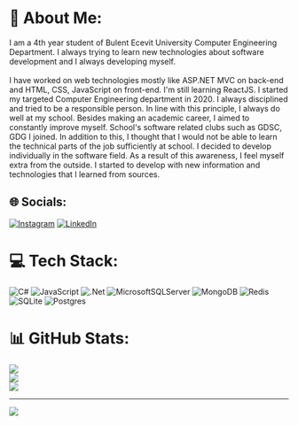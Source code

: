 # 💫 About Me:
I am a 4th year student of Bulent Ecevit University Computer Engineering Department. I always trying to learn new technologies about software development and I always developing myself.<br><br>I have worked on web technologies mostly like ASP.NET MVC on back-end and HTML, CSS, JavaScript on front-end. I'm still learning ReactJS. I started my targeted Computer Engineering department in 2020. I always disciplined and tried to be a responsible person. In line with this principle, I always do well at my school. Besides making an academic career, I aimed to constantly improve myself. School's software related clubs such as GDSC, GDG I joined. In addition to this, I thought that I would not be able to learn the technical parts of the job sufficiently at school. I decided to develop individually in the software field. As a result of this awareness, I feel myself extra from the outside. I started to develop with new information and technologies that I learned from sources.


## 🌐 Socials:
[![Instagram](https://img.shields.io/badge/Instagram-%23E4405F.svg?logo=Instagram&logoColor=white)](https://instagram.com/yunusonec) [![LinkedIn](https://img.shields.io/badge/LinkedIn-%230077B5.svg?logo=linkedin&logoColor=white)](https://linkedin.com/in/https://www.linkedin.com/in/yunusemreonec/) 

# 💻 Tech Stack:
![C#](https://img.shields.io/badge/c%23-%23239120.svg?style=for-the-badge&logo=csharp&logoColor=white) ![JavaScript](https://img.shields.io/badge/javascript-%23323330.svg?style=for-the-badge&logo=javascript&logoColor=%23F7DF1E) ![.Net](https://img.shields.io/badge/.NET-5C2D91?style=for-the-badge&logo=.net&logoColor=white) ![MicrosoftSQLServer](https://img.shields.io/badge/Microsoft%20SQL%20Server-CC2927?style=for-the-badge&logo=microsoft%20sql%20server&logoColor=white) ![MongoDB](https://img.shields.io/badge/MongoDB-%234ea94b.svg?style=for-the-badge&logo=mongodb&logoColor=white) ![Redis](https://img.shields.io/badge/redis-%23DD0031.svg?style=for-the-badge&logo=redis&logoColor=white) ![SQLite](https://img.shields.io/badge/sqlite-%2307405e.svg?style=for-the-badge&logo=sqlite&logoColor=white) ![Postgres](https://img.shields.io/badge/postgres-%23316192.svg?style=for-the-badge&logo=postgresql&logoColor=white)
# 📊 GitHub Stats:
![](https://github-readme-stats.vercel.app/api?username=yunusonec&theme=radical&hide_border=false&include_all_commits=false&count_private=true)<br/>
![](https://github-readme-streak-stats.herokuapp.com/?user=yunusonec&theme=radical&hide_border=false)<br/>
![](https://github-readme-stats.vercel.app/api/top-langs/?username=yunusonec&theme=radical&hide_border=false&include_all_commits=false&count_private=true&layout=compact)

---
[![](https://visitcount.itsvg.in/api?id=yunusonec&icon=5&color=4)](https://visitcount.itsvg.in)

<!-- Proudly created with GPRM ( https://gprm.itsvg.in ) -->

